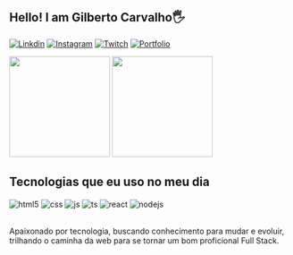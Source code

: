 ## Hello! I am Gilberto Carvalho🖐️

[![Linkdin](	https://img.shields.io/badge/LinkedIn-0077B5?style=for-the-badge&logo=linkedin&logoColor=white)](https://www.linkedin.com/in/gilbertojcneto/)
[![Instagram](https://img.shields.io/badge/Instagram-E4405F?style=for-the-badge&logo=instagram&logoColor=white)](https://www.instagram.com/gilberto_carvalho21/)
[![Twitch](https://img.shields.io/badge/Twitch-9146FF?style=for-the-badge&logo=twitch&logoColor=white)](https://twitter.com/GillCar21)
[![Portfolio](	https://img.shields.io/website-up-down-green-red/http/monip.org.svg)](https://gilberto-portifolio.vercel.app/)

<div aline-itens="center">
  <img height="180em" src="https://github-readme-stats.vercel.app/api?username=GilCar21&show_icons=true&theme=dracula&include_all_commits=true&count_private=true"/>
  <img height="180em" src="https://github-readme-stats.vercel.app/api/top-langs/?username=GilCar21&layout=compact&langs_count=7&theme=dracula"/>
</div>

## Tecnologias que eu uso no meu dia

<div style="display: inline_block">
  <img align="center" alt="html5" src="https://img.shields.io/badge/HTML5-E34F26?style=for-the-badge&logo=html5&logoColor=white" />
  <img align="center" alt="css" src="https://img.shields.io/badge/CSS3-1572B6?style=for-the-badge&logo=css3&logoColor=white" />
  <img align="center" alt="js" src="https://img.shields.io/badge/JavaScript-F7DF1E?style=for-the-badge&logo=javascript&logoColor=black" />
  <img align="center" alt="ts" src="https://img.shields.io/badge/TypeScript-007ACC?style=for-the-badge&logo=typescript&logoColor=white" />
  <img align="center" alt="react" src="https://img.shields.io/badge/React-20232A?style=for-the-badge&logo=react&logoColor=61DAFB" />
  <img align="center" alt="nodejs" src="https://img.shields.io/badge/Node.js-43853D?style=for-the-badge&logo=node.js&logoColor=white" />
</div><br/>

Apaixonado por tecnologia, buscando conhecimento para mudar e evoluir, trilhando o caminha da web para se tornar um bom proficional Full Stack.

